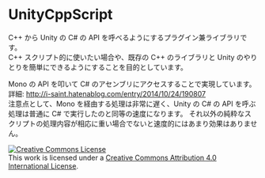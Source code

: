 UnityCppScript
==============

C++ から Unity の C# の API を呼べるようにするプラグイン兼ライブラリです。  
C++ スクリプト的に使いたい場合や、既存の C++ のライブラリと Unity のやりとりを簡単にできるようにすることを目的としています。

Mono の API を叩いて C# のアセンブリにアクセスすることで実現しています。  
詳細: http://i-saint.hatenablog.com/entry/2014/10/24/190807  
注意点として、Mono を経由する処理は非常に遅く、Unity の C# の API を呼ぶ処理は普通に C# で実行したのと同等の速度になります。
それ以外の純粋なスクリプトの処理内容が相応に重い場合でないと速度的にはあまり効果はありません。


<a rel="license" href="http://creativecommons.org/licenses/by/4.0/"><img alt="Creative Commons License" style="border-width:0" src="https://i.creativecommons.org/l/by/4.0/88x31.png" /></a><br />This work is licensed under a <a rel="license" href="http://creativecommons.org/licenses/by/4.0/">Creative Commons Attribution 4.0 International License</a>.
